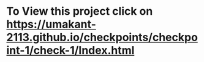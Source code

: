 # To View this project click on https://umakant-2113.github.io/checkpoints/checkpoint-1/check-1/Index.html
